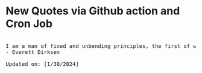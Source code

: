 # New Quotes via Github action and Cron Job

<pre>
<!-- #quote -->
I am a man of fixed and unbending principles, the first of which is to be flexible at all times.
- Everett Dirksen

Updated on: [1/30/2024]
<!-- #quoteEnd -->
</pre>
